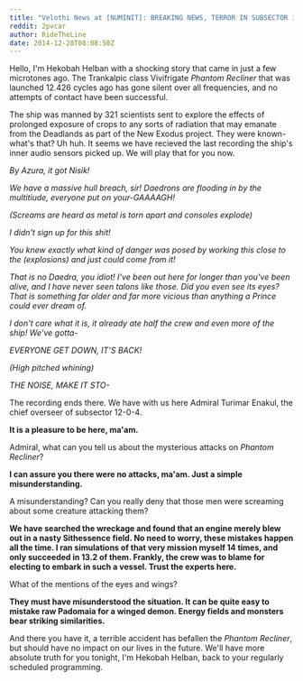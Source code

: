 ```yaml
---
title: "Velothi News at [NUMINIT]: BREAKING NEWS, TERROR IN SUBSECTOR 12-0-4"
reddit: 2pvcar
author: RideTheLine
date: 2014-12-20T08:08:50Z
---
```


Hello, I'm Hekobah Helban with a shocking story that came in just a few microtones ago. The Trankalpic class Vivifrigate *Phantom Recliner* that was launched 12.426 cycles ago has gone silent over all frequencies, and no attempts of contact have been successful.  

The ship was manned by 321 scientists sent to explore the effects of prolonged exposure of crops to any sorts of radiation that may emanate from the Deadlands as part of the New Exodus project. They were known-what's that? Uh huh. It seems we have recieved the last recording the ship's inner audio sensors picked up. We will play that for you now.  

*By Azura, it got Nisik!*  

*We have a massive hull breach, sir! Daedrons are flooding in by the multitiude, everyone put on your-GAAAAGH!*  

*(Screams are heard as metal is torn apart and consoles explode)*  

*I didn't sign up for this shit!*  

*You knew exactly what kind of danger was posed by working this close to the (explosions) and just could come from it!*  

*That is no Daedra, you idiot! I've been out here for longer than you've been alive, and I have never seen talons like those. Did you even see its eyes? That is something far older and far more vicious than anything a Prince could ever dream of.*  

*I don't care what it is, it already ate half the crew and even more of the ship! We've gotta-*  

*EVERYONE GET DOWN, IT'S BACK!*  

*(High pitched whining)*  

*THE NOISE, MAKE IT STO-*  

The recording ends there. We have with us here Admiral Turimar Enakul, the chief overseer of subsector 12-0-4.  

**It is a pleasure to be here, ma'am.**  

Admiral, what can you tell us about the mysterious attacks on *Phantom Recliner*?  

**I can assure you there were no attacks, ma'am. Just a simple misunderstanding.**  

A misunderstanding? Can you really deny that those men were screaming about some creature attacking them?  

**We have searched the wreckage and found that an engine merely blew out in a nasty Sithessence field. No need to worry, these mistakes happen all the time. I ran simulations of that very mission myself 14 times, and only succeeded in 13.2 of them. Frankly, the crew was to blame for electing to embark in such a vessel. Trust the experts here.**  

What of the mentions of the eyes and wings?  

**They must have misunderstood the situation. It can be quite easy to mistake raw Padomaia for a winged demon. Energy fields and monsters bear striking similarities.**

And there you have it, a terrible accident has befallen the *Phantom Recliner*, but should have no impact on our lives in the future. We'll have more absolute truth for you tonight, I'm Hekobah Helban, back to your regularly scheduled programming.
